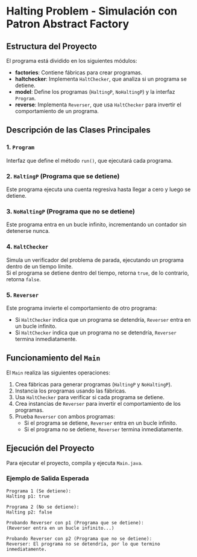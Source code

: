 # Halting Problem - Simulación con Patron Abstract Factory

## Estructura del Proyecto
El programa está dividido en los siguientes módulos:

- **factories**: Contiene fábricas para crear programas.
- **haltchecker**: Implementa `HaltChecker`, que analiza si un programa se detiene.
- **model**: Define los programas (`HaltingP`, `NoHaltingP`) y la interfaz `Program`.
- **reverse**: Implementa `Reverser`, que usa `HaltChecker` para invertir el comportamiento de un programa.

## Descripción de las Clases Principales

### 1. `Program`
Interfaz que define el método `run()`, que ejecutará cada programa.

### 2. `HaltingP` (Programa que se detiene)
Este programa ejecuta una cuenta regresiva hasta llegar a cero y luego se detiene.

### 3. `NoHaltingP` (Programa que no se detiene)
Este programa entra en un bucle infinito, incrementando un contador sin detenerse nunca.

### 4. `HaltChecker`
Simula un verificador del problema de parada, ejecutando un programa dentro de un tiempo límite.  
Si el programa se detiene dentro del tiempo, retorna `true`, de lo contrario, retorna `false`.

### 5. `Reverser`
Este programa invierte el comportamiento de otro programa:
- Si `HaltChecker` indica que un programa se detendría, `Reverser` entra en un bucle infinito.
- Si `HaltChecker` indica que un programa no se detendría, `Reverser` termina inmediatamente.

## Funcionamiento del `Main`
El `Main` realiza las siguientes operaciones:
1. Crea fábricas para generar programas (`HaltingP` y `NoHaltingP`).
2. Instancia los programas usando las fábricas.
3. Usa `HaltChecker` para verificar si cada programa se detiene.
4. Crea instancias de `Reverser` para invertir el comportamiento de los programas.
5. Prueba `Reverser` con ambos programas:
   - Si el programa se detiene, `Reverser` entra en un bucle infinito.
   - Si el programa no se detiene, `Reverser` termina inmediatamente.

## Ejecución del Proyecto
Para ejecutar el proyecto, compila y ejecuta `Main.java`.  

### Ejemplo de Salida Esperada
```
Programa 1 (Se detiene):
Halting p1: true

Programa 2 (No se detiene):
Halting p2: false

Probando Reverser con p1 (Programa que se detiene):
(Reverser entra en un bucle infinito...)

Probando Reverser con p2 (Programa que no se detiene):
Reverser: El programa no se detendría, por lo que termino inmediatamente.
```
